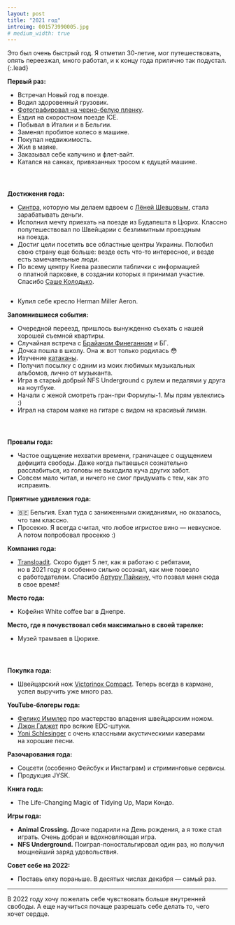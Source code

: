 ```yaml
---
layout: post
title: "2021 год"
introimg: 001573990005.jpg
# medium_width: true
---
```



Это был очень быстрый год. Я отметил 30-летие, мог путешествовать, опять переезжал, много работал, и к концу года прилично так подустал.
{:.lead}

<!-- <figure>
  <img src="/i/blog/2021-summary/IMG_6600.JPG" alt="">
</figure> -->

**Первый раз:**
- Встречал Новый год в поезде.
- Водил здоровенный грузовик.
- [Фотографировал на черно-белую пленку](/blog/2021-bw/).
- Ездил на скоростном поезде ICE.
- Побывал в Италии и в Бельгии.
- Заменял пробитое колесо в машине.
- Покупал недвижимость.
- Жил в маяке.
- Заказывал себе капучино и флет-вайт.
- Катался на санках, привязанных тросом к едущей машине.

<div class="three-columns three-columns--wide three-columns--center">
  <figure class="three-columns__item">
    <img src="/i/blog/2021-summary/ny.jpeg" alt="">
    <!-- <img src="/i/blog/2021-summary/IMG_8357.jpeg" alt=""> -->
    <!-- <img src="/i/blog/2021-summary/IMG_4777.jpeg" alt=""> -->
  </figure>

  <figure class="three-columns__item">
    <img src="/i/blog/2021-summary/IMG_6117.jpeg" alt="">
  </figure>

  <figure class="three-columns__item">
    <img src="/i/blog/2021-summary/IMG_4815.jpeg" alt="">
    <!-- <img src="/i/blog/2021-summary/IMG_6243.jpeg" alt=""> -->
  </figure>
</div>

**Достижения года:**
- [Синтра](https://sintra.me), которую мы делаем вдвоем с [Лёней Шевцовым](https://leonid.shevtsov.me/), стала зарабатывать деньги.
- Исполнил мечту приехать на поезде из Будапешта в Цюрих. Классно попутешествовал по Швейцарии с безлимитным проездным на поезда.
- Достиг цели посетить все областные центры Украины. Полюбил свою страну еще больше: везде есть что-то интересное, и везде есть замечательные люди.
- По всему центру Киева развесили таблички с информацией о платной парковке, в создании которых я принимал участие. Спасибо [Саше Колодько](https://alexkolodko.com).
  <figure>
    <img src="/i/blog/2021-summary/parking.jpg" alt="">
  </figure>
- Купил себе кресло Herman Miller Aeron.


**Запомнившиеся события:**
- Очередной переезд, пришлось вынужденно съехать с нашей хорошей съемной квартиры.
- Случайная встреча с [Брайаном Финеганном](https://ru.wikipedia.org/wiki/Финнеган,_Брайан) и БГ.
- Дочка пошла в школу. Она ж вот только родилась 😳
- Изучение [катаканы](/blog/katakana/).
- Получил посылку с одним из моих любимых музыкальных альбомов, лично от музыканта.
- Игра в старый добрый NFS Underground с рулем и педалями у друга на ноутбуке.
- Начали с женой смотреть гран-при Формулы-1. Мы прям увлеклись :)
- Играл на старом маяке на гитаре с видом на красивый лиман.

<div class="three-columns three-columns--wide three-columns--center">
  <figure class="three-columns__item">
    <img src="/i/blog/2021-summary/IMG_5835.jpeg" alt="">
  </figure>

  <figure class="three-columns__item">
    <img src="/i/blog/2021-summary/IMG_6059.jpeg" alt="">
  </figure>

  <figure class="three-columns__item">
    <img src="/i/blog/2021-summary/IMG_5177.jpeg" alt="">
  </figure>
</div>

**Провалы года:**
- Частое ощущение нехватки времени, граничащее с ощущением дефицита свободы. Даже когда пытаешься сознательно расслабиться, из головы не выходила куча других забот.
- Совсем мало читал, и ничего не смог придумать с тем, как это исправить.

**Приятные удивления года:**
- 🇧🇪 Бельгия. Ехал туда с заниженными ожиданиями, но оказалось, что там классно.
- Просекко. Я всегда считал, что любое игристое вино — невкусное. А потом попробовал просекко :)

**Компания года:**
- [Transloadit](https://transloadit.com/). Скоро будет 5 лет, как я работаю с ребятами, но в 2021 году я особенно сильно осознал, как мне повезло с работодателем. Спасибо [Артуру Пайкину](https://arturpaikin.com/), что позвал меня сюда в свое время!

**Место года:**
- Кофейня White coffee bar в Днепре.

**Место, где я почувствовал себя максимально в своей тарелке:**
- Музей трамваев в Цюрихе.

<div class="three-columns three-columns--wide three-columns--center">
  <figure class="three-columns__item">
    <img src="/i/blog/2021-summary/IMG_7141.jpeg" alt="">
  </figure>

  <figure class="three-columns__item">
    <img src="/i/blog/2021-summary/IMG_7140.jpeg" alt="">
  </figure>

  <figure class="three-columns__item">
    <img src="/i/blog/2021-summary/IMG_7110.jpeg" alt="">
  </figure>
</div>

**Покупка года:**
- Швейцарский нож [Victorinox Compact](https://www.victorinox.com/uk/en/Products/Swiss-Army-Knives/Medium-Pocket-Knives/Compact/p/1.3405). Теперь всегда в кармане, успел выручить уже много раз.

**YouTube-блогеры года:**
- [Феликс Иммлер](https://www.youtube.com/c/FelixImmler) про мастерство владения швейцарским ножом.
- [Джон Гаджет](https://www.youtube.com/c/JonGadget) про всякие EDC-штуки.
- [Yoni Schlesinger](https://www.youtube.com/user/mishloa) с очень классными акустическими каверами на хорошие песни.

**Разочарования года:**
- Cоцсети (особенно Фейсбук и Инстаграм) и стриминговые сервисы.
- Продукция JYSK.


**Книга года:**
- The Life-Changing Magic of Tidying Up, Мари Кондо.

**Игры года:**
- **Animal Crossing.** Дочке подарили на День рождения, а я тоже стал играть. Очень добрая и вдохновляющая игра.
- **NFS Underground.** Поиграл-поностальгировал один раз, но получил мощнейший заряд удовольствия.

**Совет себе на 2022:**
- Поставь елку пораньше. В десятых числах декабря — самый раз.

* * *

В 2022 году хочу пожелать себе чувствовать больше внутренней свободы. А еще научиться почаще разрешать себе делать то, чего хочет сердце.
